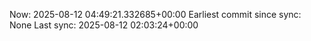 Now: 2025-08-12 04:49:21.332685+00:00 Earliest commit since sync: None Last sync: 2025-08-12 02:03:24+00:00

